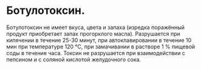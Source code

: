 # Ботулотоксин.

Ботулотоксин не имеет вкуса, цвета и запаха (изредка поражённый продукт приобретает запах прогорклого масла). Разрушается при кипячении в течение 25-30 минут, при автоклавировании в течение 10 мин при температуре 120 °C, при замачивании в растворе 1 % пищевой соды в течение часа. Токсин не разрушается при взаимодействии с пепсином и с соляной кислотой желудочного сока.
